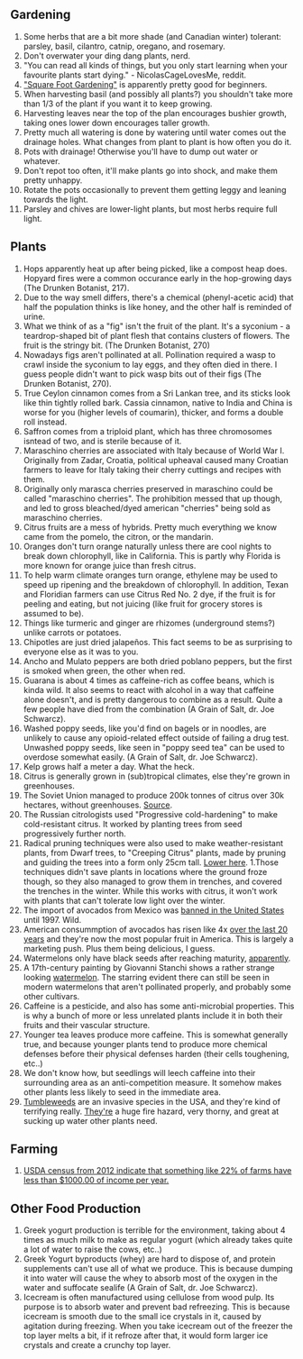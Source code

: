 ## Gardening
1. Some herbs that are a bit more shade (and Canadian winter) tolerant: parsley, basil, cilantro, catnip, oregano, and rosemary.
1. Don't overwater your ding dang plants, nerd.
1. "You can read all kinds of things, but you only start learning when your favourite plants start dying." - NicolasCageLovesMe, reddit.
1. ["Square Foot Gardening"](https://en.wikipedia.org/wiki/Square_foot_gardening) is apparently pretty good for beginners.
1. When harvesting basil (and possibly all plants?) you shouldn't take more than 1/3 of the plant if you want it to keep growing.
1. Harvesting leaves near the top of the plan encourages bushier growth, taking ones lower down encourages taller growth.
1. Pretty much all watering is done by watering until water comes out the drainage holes. What changes from plant to plant is how often you do it.
1. Pots with drainage! Otherwise you'll have to dump out water or whatever.
1. Don't repot too often, it'll make plants go into shock, and make them pretty unhappy.
1. Rotate the pots occasionally to prevent them getting leggy and leaning towards the light.
1. Parsley and chives are lower-light plants, but most herbs require full light.

## Plants
1. Hops apparently heat up after being picked, like a compost heap does. Hopyard fires were a common occurance early in the hop-growing days (The Drunken Botanist, 217).
1. Due to the way smell differs, there's a chemical (phenyl-acetic acid) that half the population thinks is like honey, and the other half is reminded of urine.
1. What we think of as a "fig" isn't the fruit of the plant. It's a syconium - a teardrop-shaped bit of plant flesh that contains clusters of flowers. The fruit is the stringy bit. (The Drunken Botanist, 270)
1. Nowadays figs aren't pollinated at all. Pollination required a wasp to crawl inside the syconium to lay eggs, and they often died in there. I guess people didn't want to pick wasp bits out of their figs (The Drunken Botanist, 270).
1. True Ceylon cinnamon comes from a Sri Lankan tree, and its sticks look like thin tightly rolled bark. Cassia cinnamon, native to India and China is worse for you (higher levels of coumarin), thicker, and forms a double roll instead.
1. Saffron comes from a triploid plant, which has three chromosomes isntead of two, and is sterile because of it.
1. Maraschino cherries are associated with Italy because of World War I. Originally from Zadar, Croatia, political upheaval caused many Croatian farmers to leave for Italy taking their cherry cuttings and recipes with them.
1. Originally only marasca cherries preserved in maraschino could be called "maraschino cherries". The prohibition messed that up though, and led to gross bleached/dyed american "cherries" being sold as maraschino cherries.
1. Citrus fruits are a mess of hybrids. Pretty much everything we know came from the pomelo, the citron, or the mandarin.
1. Oranges don't turn orange naturally unless there are cool nights to break down chlorophyll, like in California. This is partly why Florida is more known for orange juice than fresh citrus.
1. To help warm climate oranges turn orange, ethylene may be used to speed up ripening and the breakdown of chlorophyll. In addition, Texan and Floridian farmers can use Citrus Red No. 2 dye, if the fruit is for peeling and eating, but not juicing (like fruit for grocery stores is assumed to be).
1. Things like turmeric and ginger are rhizomes (underground stems?) unlike carrots or potatoes.
1. Chipotles are just dried jalapeños. This fact seems to be as surprising to everyone else as it was to you.
1. Ancho and Mulato peppers are both dried poblano peppers, but the first is smoked when green, the other when red.
1. Guarana is about 4 times as caffeine-rich as coffee beans, which is kinda wild. It also seems to react with alcohol in a way that caffeine alone doesn't, and is pretty dangerous to combine as a result. Quite a few people have died from the combination (A Grain of Salt, dr. Joe Schwarcz).
1. Washed poppy seeds, like you'd find on bagels or in noodles, are unlikely to cause any opioid-related effect outside of failing a drug test. Unwashed poppy seeds, like seen in "poppy seed tea" can be used to overdose somewhat easily. (A Grain of Salt, dr. Joe Schwarcz).
1. Kelp grows half a meter a day. What the heck.
1. Citrus is generally grown in (sub)tropical climates, else they're grown in greenhouses.
1. The Soviet Union managed to produce 200k tonnes of citrus over 30k hectares, without greenhouses. [Source](https://www.lowtechmagazine.com/2020/04/fruit-trenches-cultivating-subtropical-plants-in-freezing-temperatures.html).
1. The Russian citrologists used "Progressive cold-hardening" to make cold-resistant citrus. It worked by planting trees from seed progressively further north.
1. Radical pruning techniques were also used to make weather-resistant plants, from Dwarf trees, to "Creeping Citrus" plants, made by pruning and guiding the trees into a form only 25cm tall. [Lower here](https://www.lowtechmagazine.com/2020/04/fruit-trenches-cultivating-subtropical-plants-in-freezing-temperatures.html).
1.Those techniques didn't save plants in locations where the ground froze though, so they also managed to grow them in trenches, and covered the trenches in the winter. While this works with citrus, it won't work with plants that can't tolerate low light over the winter.
1. The import of avocados from Mexico was [banned in the United States](https://www.latimes.com/archives/la-xpm-1997-02-01-fi-24310-story.html) until 1997. Wild.
1. American consummption of avocados has risen like 4x [over the last 20 years](https://www.theatlantic.com/health/archive/2015/01/the-selling-of-the-avocado/385047/) and they're now the most popular fruit in America. This is largely a marketing push. Plus them being delicious, I guess.
1. Watermelons only have black seeds after reaching maturity, [apparently](https://www.vox.com/2015/7/28/9050469/watermelon-breeding-paintings).
1. A 17th-century painting by Giovanni Stanchi shows a rather strange looking [watermelon](https://www.vox.com/2015/7/28/9050469/watermelon-breeding-paintings). The starring evident there can still be seen in modern watermelons that aren't pollinated properly, and probably some other cultivars.
1. Caffeine is a pesticide, and also has some anti-microbial properties. This is why a bunch of more or less unrelated plants include it in both their fruits and their vascular structure.
1. Younger tea leaves produce more caffeine. This is somewhat generally true, and because younger plants tend to produce more chemical defenses before their physical defenses harden (their cells toughening, etc..)
1. We don't know how, but seedlings will leech caffeine into their surrounding area as an anti-competition measure. It somehow makes other plants less likely to seed in the immediate area.
1. [Tumbleweeds](https://en.wikipedia.org/wiki/Tumbleweed#Environmental_effects) are an invasive species in the USA, and they're kind of terrifying really. [They're](https://youtu.be/hsWr_JWTZss) a huge fire hazard, very thorny, and great at sucking up water other plants need.

## Farming
1. [USDA census from 2012 indicate that something like 22% of farms have less than $1000.00 of income per year.](https://twitter.com/SarahTaber_bww/status/1128445471658319872)

## Other Food Production
1. Greek yogurt production is terrible for the environment, taking about 4 times as much milk to make as regular yogurt (which already takes quite a lot of water to raise the cows, etc..)
1. Greek Yogurt byproducts (whey) are hard to dispose of, and protein supplements can't use all of what we produce. This is because dumping it into water will cause the whey to absorb most of the oxygen in the water and suffocate sealife (A Grain of Salt, dr. Joe Schwarcz).
1. Icecream is often manufactured using cellulose from wood pulp. Its purpose is to absorb water and prevent bad refreezing. This is because icecream is smooth due to the small ice crystals in it, caused by agitation during freezing. When you take icecream out of the freezer the top layer melts a bit, if it refroze after that, it would form larger ice crystals and create a crunchy top layer.
